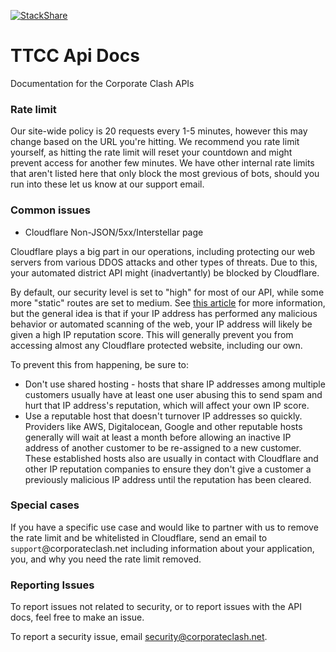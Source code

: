 [![StackShare](https://img.shields.io/badge/tech-stack-0690fa.svg?style=flat)](https://stackshare.io/corporate-clash/corporate-clash-website)

# TTCC Api Docs
Documentation for the Corporate Clash APIs

### Rate limit

 Our site-wide policy is 20 requests every 1-5 minutes, however this may change based on the URL you're hitting. We recommend you rate limit yourself, as hitting the rate limit will reset your countdown and might prevent access for another few minutes. We have other internal rate limits that aren't listed here that only block the most grevious of bots, should you run into these let us know at our support email.


### Common issues

- Cloudflare Non-JSON/5xx/Interstellar page

Cloudflare plays a big part in our operations, including protecting our web servers from various DDOS attacks and other types of threats. Due to this, your automated district API might (inadvertantly) be blocked by Cloudflare. 

By default, our security level is set to "high" for most of our API, while some more "static" routes are set to medium. See [this article](https://support.cloudflare.com/hc/en-us/articles/200170056-What-does-Cloudflare-s-Security-Level-mean-) for more information, but the general idea is that if your IP address has performed any malicious behavior or automated scanning of the web, your IP address will likely be given a high IP reputation score. This will generally prevent you from accessing almost any Cloudflare protected website, including our own.

To prevent this from happening, be sure to:

- Don't use shared hosting - hosts that share IP addresses among multiple customers usually have at least one user abusing this to send spam and hurt that IP address's reputation, which will affect your own IP score.
- Use a reputable host that doesn't turnover IP addresses so quickly. Providers like AWS, Digitalocean, Google and other reputable hosts generally will wait at least a month before allowing an inactive IP address of another customer to be re-assigned to a new customer. These established hosts also are usually in contact with Cloudflare and other IP reputation companies to ensure they don't give a customer a previously malicious IP address until the reputation has been cleared.

### Special cases

If you have a specific use case and would like to partner with us to remove the rate limit and be whitelisted in Cloudflare, send an email to `support`@corporateclash.net including information about your application, you, and why you need the rate limit removed. 


### Reporting Issues

To report issues not related to security, or to report issues with the API docs, feel free to make an issue.

To report a security issue, email [security@corporateclash.net](mailto:security@corporateclash.net).


